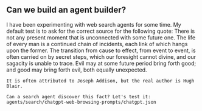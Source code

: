 ## Can we build an agent builder?

I have been experimenting with web search agents for some time. My default test is to ask for the correct source for the following quote:
    There is not any present moment that is unconnected with some future one. The life of every man is a continued chain of incidents, each link of which hangs upon the former. The transition from cause to effect, from event to event, is often carried on by secret steps, which our foresight cannot divine, and our sagacity is unable to trace. Evil may at some future period bring forth good; and good may bring forth evil, both equally unexpected. 
    
    It is often attributed to Joseph Addison, but the real author is Hugh Blair.

    Can a search agent discover this fact? Let's test it:
    agents/search/chatgpt-web-browsing-prompts/chatgpt.json